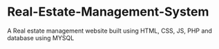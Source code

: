 # Real-Estate-Management-System
A Real estate management website built using HTML, CSS, JS, PHP and database using MYSQL
